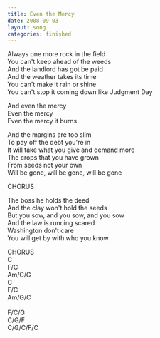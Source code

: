 ```yaml
---
title: Even the Mercy
date: 2008-09-03
layout: song
categories: finished
---
```

Always one more rock in the field  
You can't keep ahead of the weeds  
And the landlord has got be paid  
And the weather takes its time  
You can't make it rain or shine  
You can't stop it coming down like Judgment Day

<div class="chorus">
  And even the mercy<br />
  Even the mercy<br />
  Even the mercy it burns
</div>

And the margins are too slim  
To pay off the debt you're in  
It will take what you give and demand more  
The crops that you have grown  
From seeds not your own  
Will be gone, will be gone, will be gone

<div class="chorus">CHORUS</div>

The boss he holds the deed  
And the clay won't hold the seeds  
But you sow, and you sow, and you sow  
And the law is running scared  
Washington don't care  
You will get by with who you know

<div class="chorus">CHORUS</div>
<div class="chords">
  C<br />
  F/C<br />
  Am/C/G<br />
  C<br />
  F/C<br />
  Am/G/C<br />
  <br />
  F/C/G<br />
  C/G/F<br />
  C/G/C/F/C
</div>

